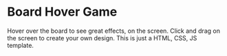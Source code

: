 # Board Hover Game
Hover over the board to see great effects, on the screen. Click and drag on the screen to create your own design. This is just a HTML, CSS, JS template.
